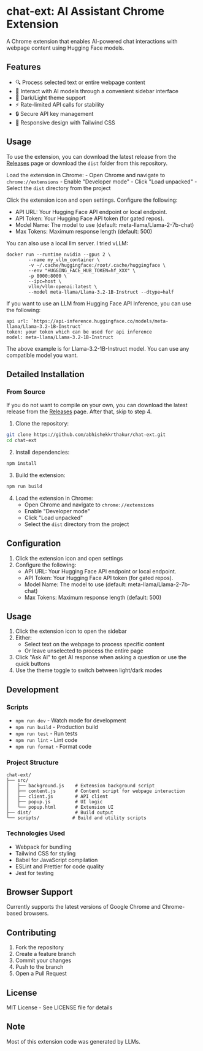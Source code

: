 # chat-ext: AI Assistant Chrome Extension

A Chrome extension that enables AI-powered chat interactions with webpage content using Hugging Face models.

## Features

- 🔍 Process selected text or entire webpage content
- 💬 Interact with AI models through a convenient sidebar interface
- 🎨 Dark/Light theme support
- ⚡ Rate-limited API calls for stability
- 🔒 Secure API key management
- 📱 Responsive design with Tailwind CSS

## Usage

To use the extension, you can download the latest release from the [Releases](https://github.com/abhishekkrthakur/chat-ext/releases) page
or download the `dist` folder from this repository.

Load the extension in Chrome:
    - Open Chrome and navigate to `chrome://extensions`
    - Enable "Developer mode"
    - Click "Load unpacked"
    - Select the `dist` directory from the project

Click the extension icon and open settings. Configure the following:
   - API URL: Your Hugging Face API endpoint or local endpoint.
   - API Token: Your Hugging Face API token (for gated repos).
   - Model Name: The model to use (default: meta-llama/Llama-2-7b-chat)
   - Max Tokens: Maximum response length (default: 500)

You can also use a local llm server. I tried vLLM:

```
docker run --runtime nvidia --gpus 2 \
        --name my_vllm_container \
        -v ~/.cache/huggingface:/root/.cache/huggingface \
        --env "HUGGING_FACE_HUB_TOKEN=hf_XXX" \
        -p 8000:8000 \
        --ipc=host \
        vllm/vllm-openai:latest \
        --model meta-llama/Llama-3.2-1B-Instruct --dtype=half
```

If you want to use an LLM from Hugging Face API Inference, you can use the following:

```
api url: `https://api-inference.huggingface.co/models/meta-llama/Llama-3.2-1B-Instruct`
token: your token which can be used for api inference
model: meta-llama/Llama-3.2-1B-Instruct
```

The above example is for Llama-3.2-1B-Instruct model. You can use any compatible model you want.


## Detailed Installation

### From Source

If you do not want to compile on your own, you can download the latest release from the [Releases](https://github.com/abhishekkrthakur/chat-ext/releases) page. After that, skip to step 4.

1. Clone the repository:
```bash
git clone https://github.com/abhishekkrthakur/chat-ext.git
cd chat-ext
```

2. Install dependencies:
```bash
npm install
```

3. Build the extension:
```bash
npm run build
```

4. Load the extension in Chrome:
   - Open Chrome and navigate to `chrome://extensions`
   - Enable "Developer mode"
   - Click "Load unpacked"
   - Select the `dist` directory from the project

## Configuration

1. Click the extension icon and open settings
2. Configure the following:
   - API URL: Your Hugging Face API endpoint or local endpoint.
   - API Token: Your Hugging Face API token (for gated repos).
   - Model Name: The model to use (default: meta-llama/Llama-2-7b-chat)
   - Max Tokens: Maximum response length (default: 500)

## Usage

1. Click the extension icon to open the sidebar
2. Either:
   - Select text on the webpage to process specific content
   - Or leave unselected to process the entire page
3. Click "Ask AI" to get AI response when asking a question or use the quick buttons
4. Use the theme toggle to switch between light/dark modes

## Development

### Scripts

- `npm run dev` - Watch mode for development
- `npm run build` - Production build
- `npm run test` - Run tests
- `npm run lint` - Lint code
- `npm run format` - Format code

### Project Structure

```
chat-ext/
├── src/
│   ├── background.js    # Extension background script
│   ├── content.js       # Content script for webpage interaction
│   ├── client.js        # API client
│   ├── popup.js         # UI logic
│   └── popup.html       # Extension UI
├── dist/                # Build output
└── scripts/            # Build and utility scripts
```

### Technologies Used

- Webpack for bundling
- Tailwind CSS for styling
- Babel for JavaScript compilation
- ESLint and Prettier for code quality
- Jest for testing

## Browser Support

Currently supports the latest versions of Google Chrome and Chrome-based browsers.

## Contributing

1. Fork the repository
2. Create a feature branch
3. Commit your changes
4. Push to the branch
5. Open a Pull Request

## License

MIT License - See LICENSE file for details

## Note

Most of this extension code was generated by LLMs.